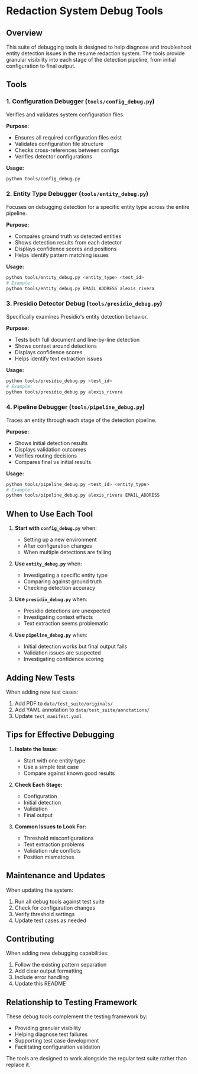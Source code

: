 # Redaction System Debug Tools

## Overview
This suite of debugging tools is designed to help diagnose and troubleshoot entity detection issues in the resume redaction system. The tools provide granular visibility into each stage of the detection pipeline, from initial configuration to final output.

## Tools

### 1. Configuration Debugger (`tools/config_debug.py`)
Verifies and validates system configuration files.

**Purpose:**
- Ensures all required configuration files exist
- Validates configuration file structure
- Checks cross-references between configs
- Verifies detector configurations

**Usage:**
```bash
python tools/config_debug.py
```

### 2. Entity Type Debugger (`tools/entity_debug.py`)
Focuses on debugging detection for a specific entity type across the entire pipeline.

**Purpose:**
- Compares ground truth vs detected entities
- Shows detection results from each detector
- Displays confidence scores and positions
- Helps identify pattern matching issues

**Usage:**
```bash
python tools/entity_debug.py <entity_type> <test_id>
# Example:
python tools/entity_debug.py EMAIL_ADDRESS alexis_rivera
```

### 3. Presidio Detector Debug (`tools/presidio_debug.py`)
Specifically examines Presidio's entity detection behavior.

**Purpose:**
- Tests both full document and line-by-line detection
- Shows context around detections
- Displays confidence scores
- Helps identify text extraction issues

**Usage:**
```bash
python tools/presidio_debug.py <test_id>
# Example:
python tools/presidio_debug.py alexis_rivera
```

### 4. Pipeline Debugger (`tools/pipeline_debug.py`)
Traces an entity through each stage of the detection pipeline.

**Purpose:**
- Shows initial detection results
- Displays validation outcomes
- Verifies routing decisions
- Compares final vs initial results

**Usage:**
```bash
python tools/pipeline_debug.py <test_id> <entity_type>
# Example:
python tools/pipeline_debug.py alexis_rivera EMAIL_ADDRESS
```

## When to Use Each Tool

1. **Start with `config_debug.py`** when:
   - Setting up a new environment
   - After configuration changes
   - When multiple detections are failing

2. **Use `entity_debug.py`** when:
   - Investigating a specific entity type
   - Comparing against ground truth
   - Checking detection accuracy

3. **Use `presidio_debug.py`** when:
   - Presidio detections are unexpected
   - Investigating context effects
   - Text extraction seems problematic

4. **Use `pipeline_debug.py`** when:
   - Initial detection works but final output fails
   - Validation issues are suspected
   - Investigating confidence scoring

## Adding New Tests

When adding new test cases:
1. Add PDF to `data/test_suite/originals/`
2. Add YAML annotation to `data/test_suite/annotations/`
3. Update `test_manifest.yaml`

## Tips for Effective Debugging

1. **Isolate the Issue:**
   - Start with one entity type
   - Use a simple test case
   - Compare against known good results

2. **Check Each Stage:**
   - Configuration
   - Initial detection
   - Validation
   - Final output

3. **Common Issues to Look For:**
   - Threshold misconfigurations
   - Text extraction problems
   - Validation rule conflicts
   - Position mismatches

## Maintenance and Updates

When updating the system:
1. Run all debug tools against test suite
2. Check for configuration changes
3. Verify threshold settings
4. Update test cases as needed

## Contributing

When adding new debugging capabilities:
1. Follow the existing pattern separation
2. Add clear output formatting
3. Include error handling
4. Update this README

## Relationship to Testing Framework

These debug tools complement the testing framework by:
- Providing granular visibility
- Helping diagnose test failures
- Supporting test case development
- Facilitating configuration validation

The tools are designed to work alongside the regular test suite rather than replace it.